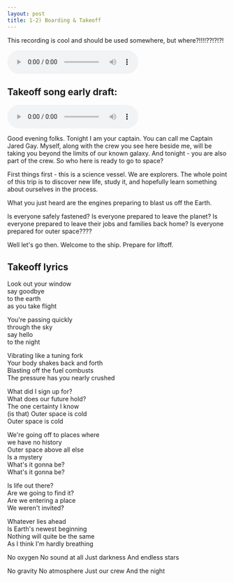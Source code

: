 ```yaml
---
layout: post
title: 1-2) Boarding & Takeoff
---
```


This recording is cool and should be used somewhere, but where?!!!!??!?!?!  

<audio controls>
<source src="{{ site.baseurl }}/audio/liftoff-song.mp3" type="audio/mpeg">
</audio>

## Takeoff song early draft:

<audio controls>
<source src="{{ site.baseurl }}/audio/boarding-takeoff-mix1.mp3" type="audio/mpeg">
</audio>

Good evening folks. Tonight I am your captain. You can call me Captain Jared Gay. Myself, along with the crew you see here beside me, will be taking you beyond the limits of our known galaxy. And tonight - you are also part of the crew. So who here is ready to go to space?  

First things first - this is a science vessel. We are explorers. The whole point of this trip is to discover new life, study it, and hopefully learn something about ourselves in the process.  

What you just heard are the engines preparing to blast us off the Earth.

Is everyone safely fastened? Is everyone prepared to leave the planet? Is everyone prepared to leave their jobs and families back home? Is everyone prepared for outer space????

Well let's go then. Welcome to the ship. Prepare for liftoff.


## Takeoff lyrics

Look out your window  
say goodbye  
to the earth   
as you take flight  

You're passing quickly  
through the sky  
say hello  
to the night  

Vibrating like a tuning fork  
Your body shakes back and forth  
Blasting off the fuel combusts  
The pressure has you nearly crushed  

What did I sign up for?  
What does our future hold?  
The one certainty I know  
(is that) Outer space is cold  
Outer space is cold  

We're going off to places where   
we have no history  
Outer space above all else  
Is a mystery  
What's it gonna be?  
What's it gonna be?  

Is life out there?  
Are we going to find it?  
Are we entering a place  
We weren't invited?  

Whatever lies ahead  
Is Earth's newest beginning  
Nothing will quite be the same  
As I think I'm hardly breathing  

No oxygen
No sound at all
Just darkness
And endless stars

No gravity
No atmosphere
Just our crew
And the night